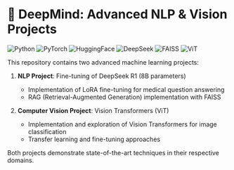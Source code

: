 # 🧠 DeepMind: Advanced NLP & Vision Projects

![Python](https://img.shields.io/badge/Python-3.11-blue)
![PyTorch](https://img.shields.io/badge/PyTorch-2.0+-orange)
![HuggingFace](https://img.shields.io/badge/HuggingFace-Transformers-yellow)
![DeepSeek](https://img.shields.io/badge/DeepSeek-R1_8B-red)
![FAISS](https://img.shields.io/badge/FAISS-Vector_Store-green)
![ViT](https://img.shields.io/badge/ViT-Vision_Transformer-purple)

This repository contains two advanced machine learning projects:

1. **NLP Project**: Fine-tuning of DeepSeek R1 (8B parameters)
   - Implementation of LoRA fine-tuning for medical question answering
   - RAG (Retrieval-Augmented Generation) implementation with FAISS

2. **Computer Vision Project**: Vision Transformers (ViT)
   - Implementation and exploration of Vision Transformers for image classification
   - Transfer learning and fine-tuning approaches

Both projects demonstrate state-of-the-art techniques in their respective domains.
